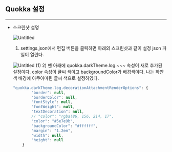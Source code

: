 ## Quokka 설정

---

- 스크린샷 설명
    
    
    ![Untitled](https://user-images.githubusercontent.com/48370582/145716344-bcdc587a-9c18-4655-a336-2afd7160cfac.png)
    1) settings.json에서 편집 버튼을 클릭하면 아래의 스크린샷과 같이 설정 json 파일이 열린다.
    
   
    ![Untitled (1)](https://user-images.githubusercontent.com/48370582/145716351-b19887a7-558b-4c73-b612-29dee0587a02.png)
    2) 맨 아래에 quokka.darkTheme.log.~~~ 속성이 새로 추가된 설정이다.
    color 속성이 글씨 색이고
    backgroundColor가 배경색이다.
    나는 하얀색 배경에 아쿠아마린 글씨 색으로 설정하였다.
    
    ```jsx
    "quokka.darkTheme.log.decorationAttachmentRenderOptions": {
            "border": null,
            "borderColor": null,
            "fontStyle": null,
            "fontWeight": null,
            "textDecoration": null,
            // "color": "rgba(86, 156, 214, 1)",
            "color": "#5e7e9b",
            "backgroundColor": "#ffffff",
            "margin": "1.2em",
            "width": null,
            "height": null
        }
    ```
